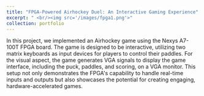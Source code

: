 ```yaml
---
title: "FPGA-Powered Airhockey Duel: An Interactive Gaming Experience"
excerpt: " <br/><img src='/images/fpga1.png'>"
collection: portfolio
---
```


In this project, we implemented an Airhockey game using the Nexys A7-100T FPGA board. The game is designed to be interactive, utilizing two matrix keyboards as input devices for players to control their paddles. For the visual aspect, the game generates VGA signals to display the game interface, including the puck, paddles, and scoring, on a VGA monitor. This setup not only demonstrates the FPGA's capability to handle real-time inputs and outputs but also showcases the potential for creating engaging, hardware-accelerated games.
